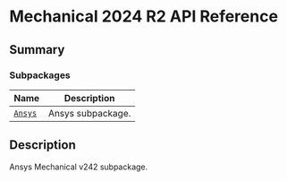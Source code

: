 

# Mechanical 2024 R2 API Reference

<a id="summary"></a>

## Summary

### Subpackages

| Name | Description |
|----------------------------------------------------------------------|---------------------|
| [`Ansys`](Ansys/index.md#module-ansys.mechanical.stubs.v242.Ansys)   | Ansys subpackage.   |

<a id="description"></a>

## Description

Ansys Mechanical v242 subpackage.

<!-- !! processed by numpydoc !! -->

